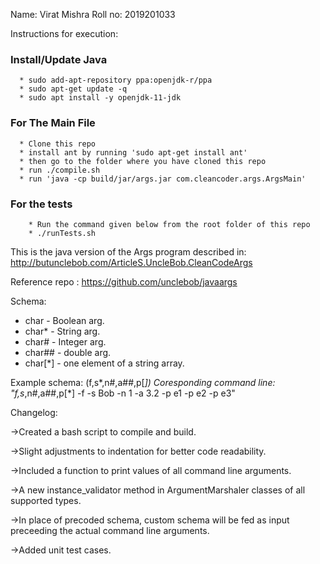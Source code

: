 Name:    Virat Mishra
Roll no: 2019201033

Instructions for execution:

### Install/Update Java
      * sudo add-apt-repository ppa:openjdk-r/ppa
      * sudo apt-get update -q 
      * sudo apt install -y openjdk-11-jdk 

### For The Main File

      * Clone this repo 
      * install ant by running 'sudo apt-get install ant'
      * then go to the folder where you have cloned this repo
      * run ./compile.sh
      * run 'java -cp build/jar/args.jar com.cleancoder.args.ArgsMain'
### For the tests
        * Run the command given below from the root folder of this repo
        * ./runTests.sh

    
This is the java version of the Args program described in: http://butunclebob.com/ArticleS.UncleBob.CleanCodeArgs

Reference repo : https://github.com/unclebob/javaargs

Schema:
 - char    - Boolean arg.
 - char*   - String arg.
 - char#   - Integer arg.
 - char##  - double arg.
 - char[*] - one element of a string array.

Example schema: (f,s*,n#,a##,p[*])
Coresponding command line: "f,s*,n#,a##,p[*] -f -s Bob -n 1 -a 3.2 -p e1 -p e2 -p e3"


  Changelog:

->Created a bash script to compile and build.

->Slight adjustments to indentation for better code readability.

->Included a function to print values of all command line arguments.

->A new instance_validator method in ArgumentMarshaler classes of all supported types.

->In place of precoded schema, custom schema will be fed as input preceeding the actual command line arguments.

->Added unit test cases.

